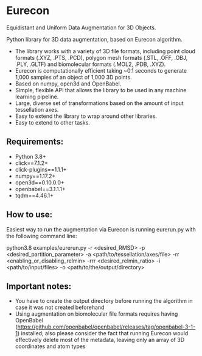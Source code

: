 # Eurecon

Equidistant and Uniform Data Augmentation for 3D Objects.

Python library for 3D data augmentation, based on Eurecon algorithm. 

- The library works with a variety of 3D file formats, including point cloud formats (.XYZ, .PTS, .PCD), polygon mesh formats (.STL, .OFF, .OBJ, .PLY, .GLTF) and biomolecular formats (.MOL2, .PDB, .XYZ).
- Eurecon is computationally efficient taking ~0.1 seconds to generate 1,000 samples  of an object of 1,000 3D points. 
- Based on numpy, open3d and OpenBabel.
- Simple, flexible API that allows the library to be used in any machine learning pipeline.
- Large, diverse set of transformations based on the amount of input tessellation axes.
- Easy to extend the library to wrap around other libraries.
- Easy to extend to other tasks.



## Requirements:
- Python 3.8+
- click==7.1.2+
- click-plugins==1.1.1+
- numpy==1.17.2+
- open3d==0.10.0.0+
- openbabel==3.1.1.1+
- tqdm==4.46.1+


## How to use:

Easiest way to run the augmentation via Eurecon is running eurerun.py with the following command line:

python3.8 examples/eurerun.py -r <desired_RMSD> -p <desired_partition_parameter> -a <path/to/tessellation/axes/file> -rr <enabling_or_disabling_relmin> -rrr <desired_relmin_ratio> -i <path/to/input/files> -o <path/to/the/output/directory>

## Important notes:

- You have to create the output directory before running the algorithm in case it was not created beforehand
- Using augmentation on biomolecular file formats requires having OpenBabel (https://github.com/openbabel/openbabel/releases/tag/openbabel-3-1-1) installed; also please consider the fact that running Eurecon would effectively delete most of the metadata, leaving only an array of 3D coordinates and atom types
